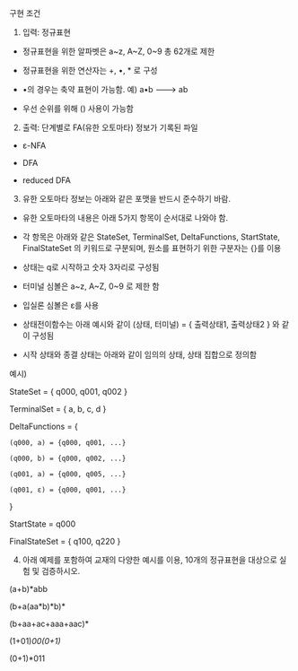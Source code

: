 구현 조건

1. 입력: 정규표현

- 정규표현을 위한 알파벳은 a~z, A~Z, 0~9 총 62개로 제한

- 정규표현을 위한 연산자는 +, •, \* 로 구성

- •의 경우는 축약 표현이 가능함. 예) a•b ---> ab

- 우선 순위를 위해 () 사용이 가능함

2. 출력: 단계별로 FA(유한 오토마타) 정보가 기록된 파일

- ε-NFA

- DFA

- reduced DFA

3. 유한 오토마타 정보는 아래와 같은 포맷을 반드시 준수하기 바람.

- 유한 오토마타의 내용은 아래 5가지 항목이 순서대로 나와야 함.

- 각 항목은 아래와 같은 StateSet, TerminalSet, DeltaFunctions, StartState, FinalStateSet 의 키워드로 구분되며, 원소를 표현하기 위한 구분자는 {}를 이용

- 상태는 q로 시작하고 숫자 3자리로 구성됨

- 터미널 심볼은 a~z, A~Z, 0~9 로 제한 함

- 입실론 심볼은 ε를 사용

- 상태전이함수는 아래 예시와 같이 (상태, 터미널) = { 출력상태1, 출력상태2 } 와 같이 구성됨

- 시작 상태와 종결 상태는 아래와 같이 임의의 상태, 상태 집합으로 정의함

예시)

StateSet = { q000, q001, q002 }

TerminalSet = { a, b, c, d }

DeltaFunctions = {

    (q000, a) = {q000, q001, ...}

    (q000, b) = {q000, q002, ...}

    (q001, a) = {q000, q005, ...}

    (q001, ε) = {q000, q001, ...}

}

StartState = q000

FinalStateSet = { q100, q220 }

4. 아래 예제를 포함하여 교재의 다양한 예시를 이용, 10개의 정규표현을 대상으로 실험 및 검증하시오.

(a+b)\*abb

(b+a(aa*b)*b)\*

(b+aa+ac+aaa+aac)\*

(1+01)_00(0+1)_

(0+1)\*011
